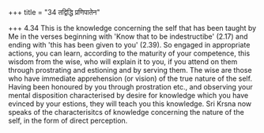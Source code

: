 +++
title = "34 तद्विद्धि प्रणिपातेन"

+++
4.34 This is the knowledge concerning the self that has been taught by Me in the verses beginning with 'Know that to be indestructibe' (2.17)
and ending with 'this has been given to you' (2.39). So engaged in appropriate actions, you can learn, according to the maturity of your competence, this wisdom from the wise, who will explain it to you, if you attend on them through prostrating and estioning and by serving them. The wise are those who have immediate apprehension (or vision) of the true nature of the self. Having been honoured by you through prostration etc., and observing your mental disposition characterised by desire for knowledge which you have evinced by your estions, they will teach you this knowledge. Sri Krsna now speaks of the characterisitcs of knowledge concerning the nature of the self, in the form of direct perception.
